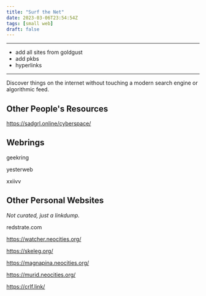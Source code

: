 ```yaml
---
title: "Surf the Net"
date: 2023-03-06T23:54:54Z
tags: [small web]
draft: false
---
```


---
- add all sites from goldgust
- add pkbs
- hyperlinks
---

Discover things on the internet without touching a modern search engine or algorithmic feed.

## Other People's Resources

https://sadgrl.online/cyberspace/

## Webrings

geekring

yesterweb

xxiivv 

## Other Personal Websites

_Not curated, just a linkdump._

redstrate.com

https://watcher.neocities.org/

https://skeleg.org/

https://magnapina.neocities.org/

https://murid.neocities.org/

https://crlf.link/
